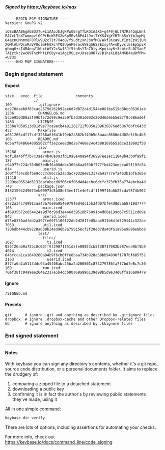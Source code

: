 ##### Signed by https://keybase.io/max
```
-----BEGIN PGP SIGNATURE-----
Version: GnuPG v2

iQEcBAABAgAGBQJTu+L1AAoJEJgKPw0B/gTfLKQIAJX5+g4F9j6LtN7R24GqLEnl
FA7cLToXTwmmpvlGCPtBuW3FXZwSpMRv60Pd4l9mi7YKS4YgYYR7hk5xYtbJupMj
U4acnCMnmn8FORlw9U2cTIt7X4o0/f9udt2vnJbnfM0/WkfJKxaVLrIntEzHijUN
XGMlALPQcoRaVPUolmFh0Xc4YQ2UpAP0racGVEqS6S7Ezsy4A+sDyvsl6sEp5pvX
qhmg0+sI4M4nqV1kUxtW9Y2cSw1SJf5tn8sYIn7DtyuKpqiay6+3cbtc8L0CSanF
TAiztkc2wc09TnzMhtLP6By+wiAgLMGLevJXseQ0H7V/B1nsXL8zAMXB4auOfPM=
=U23x
-----END PGP SIGNATURE-----

```

<!-- END SIGNATURES -->

### Begin signed statement 

#### Expect

```
size   exec  file               contents                                                        
             ./                                                                                 
109            .gitignore       ec278daeb8f83cac2579d262b92ee6d7d872c4d1544e881ba515d8bcc05361ab
1236           CHANGELOG.md     5c3e950d00a3f99bf572d99c9ea59fbad301d002c20d46de6b5e87f9c686adef
1483           LICENSE          333be7050513d91d9e77ca9acb4a91261721f0050209636076ed58676bfc643d
437            Makefile         a031266cdf17cdf3236a0f641bf9eb2a882bf49b5e5aaac8686e4d02e5f0c4b5
106            README.md        0d5a7f840664005562cff3e2cee8d0d2e7468e24c4380169b6516ce318602f50
               lib/                                                                             
15268            armor.js       9cf1da4bff7b7c3ae74b40a003fd10a8e40a94f36997ee2ec11848b43b0fa9f1
187              main.js        c94977c724c76d803edbf6a08ddbc300a6aa930bf777fbd423eecca05f19fc54
814              userid.js      2d0fff34cdbfbe9ccc7c80cca2a5dac70328e813178a41777efa4b3b1bf63650
11418            util.js        2299ee06524d3132dafabecd6f06c6f06d4d4ecbc6dcfc373fb35a774ebcba4d
740            package.json     81821594249673eb00973d5b88ef3ee171e4e7cdf1199716a6b25cda9874b902
               src/                                                                             
12577            armor.iced     d722a34c7d991caa43a7de9a954e979fed4dc15b34d07bfe4d8d5ab8719d7774
103              main.iced      4f6935672c854424a9d7dc96d3e446d39528b76091b4d06e199c67c5511cd09e
843              userid.iced    d73e0350adfdd2a397fe6971109122db2d2017e05aa4911b64fd729144c322ae
7053             util.iced      720bdb444cb9228a038b24ed96b2a758158cf2f20e37da40f61a95e989be6bd8
               test/                                                                            
                 files/                                                                         
1627               t1.iced      025f26ab9a72bc0c03ff9f39071f51d5fe08023cb5f38717082b587eea9bf5b9
4014               t2.iced      646fcca1ca1648260a94b9f6cb0ffe8baa734b928a58bb94896f1787bf685f52
2163               userid.iced  877fa6a2a5113ddc93a45408abc25ba2a206501c873279786fa7f7bd7e8c7c30
169              run.iced       70ef38fc04a9ee264e2317e5b4dcb00a69a996139e98b5d9e34d0ffa16609479
```

#### Ignore

```
/SIGNED.md
```

#### Presets

```
git      # ignore .git and anything as described by .gitignore files
dropbox  # ignore .dropbox-cache and other Dropbox-related files    
kb       # ignore anything as described by .kbignore files          
```

<!-- summarize version = 0.0.9 -->

### End signed statement

<hr>

#### Notes

With keybase you can sign any directory's contents, whether it's a git repo,
source code distribution, or a personal documents folder. It aims to replace the drudgery of:

  1. comparing a zipped file to a detached statement
  2. downloading a public key
  3. confirming it is in fact the author's by reviewing public statements they've made, using it

All in one simple command:

```bash
keybase dir verify
```

There are lots of options, including assertions for automating your checks.

For more info, check out https://keybase.io/docs/command_line/code_signing
